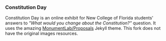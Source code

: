 ### Constitution Day

Constitution Day is an online exhibit for New College of Florida students' answers to *"What would you change about the Constitution?"* question. It uses the amazing [MonumentLab/Proposals](https://github.com/MonumentLab/proposals) Jekyll theme. This fork does not have the original images resources.


